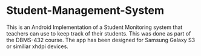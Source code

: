 Student-Management-System
=========================

This is an Android Implementation of a Student Monitoring system that teachers can use to keep track of their students. This was done as part of the DBMS-432 course. The app has been designed for Samsung Galaxy S3 or similiar xhdpi devices.
